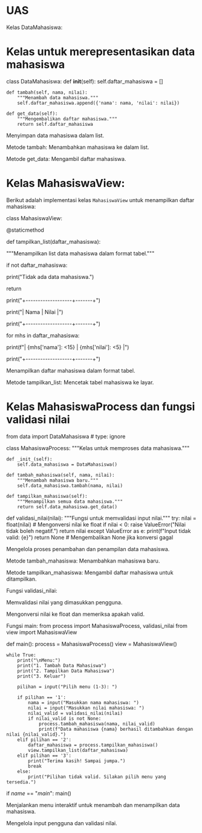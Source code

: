 # UAS
Kelas DataMahasiswa:

# Kelas untuk merepresentasikan data mahasiswa
class DataMahasiswa:
    def __init__(self):
        self.daftar_mahasiswa = []

    def tambah(self, nama, nilai):
        """Menambah data mahasiswa."""
        self.daftar_mahasiswa.append({'nama': nama, 'nilai': nilai})

    def get_data(self):
        """Mengembalikan daftar mahasiswa."""
        return self.daftar_mahasiswa

Menyimpan data mahasiswa dalam list.

Metode tambah: Menambahkan mahasiswa ke dalam list.

Metode get_data: Mengambil daftar mahasiswa.

# Kelas MahasiswaView:

Berikut adalah implementasi kelas `MahasiswaView` untuk menampilkan daftar mahasiswa:


class MahasiswaView:

@staticmethod

def tampilkan_list(daftar_mahasiswa):

"""Menampilkan list data mahasiswa dalam format tabel."""

if not daftar_mahasiswa:

print("Tidak ada data mahasiswa.")

return

print("+-------------------+-------+")

print("| Nama | Nilai |")

print("+-------------------+-------+")

for mhs in daftar_mahasiswa:

print(f"| {mhs['nama']: <15} | {mhs['nilai']: <5} |")

print("+-------------------+-------+") 


Menampilkan daftar mahasiswa dalam format tabel.

Metode tampilkan_list: Mencetak tabel mahasiswa ke layar.

# Kelas MahasiswaProcess dan fungsi validasi nilai
from data import DataMahasiswa # type: ignore


class MahasiswaProcess:
    """Kelas untuk memproses data mahasiswa."""
    
    def _init_(self):
        self.data_mahasiswa = DataMahasiswa()

    def tambah_mahasiswa(self, nama, nilai):
        """Menambah mahasiswa baru."""
        self.data_mahasiswa.tambah(nama, nilai)

    def tampilkan_mahasiswa(self):
        """Menampilkan semua data mahasiswa."""
        return self.data_mahasiswa.get_data()


def validasi_nilai(nilai):
    """Fungsi untuk memvalidasi input nilai."""
    try:
        nilai = float(nilai)  # Mengonversi nilai ke float
        if nilai < 0:
            raise ValueError("Nilai tidak boleh negatif.")
        return nilai
    except ValueError as e:
        print(f"Input tidak valid: {e}")
        return None  # Mengembalikan None jika konversi gagal

Mengelola proses penambahan dan penampilan data mahasiswa.

Metode tambah_mahasiswa: Menambahkan mahasiswa baru.

Metode tampilkan_mahasiswa: Mengambil daftar mahasiswa untuk ditampilkan.

Fungsi validasi_nilai:

Memvalidasi nilai yang dimasukkan pengguna.

Mengonversi nilai ke float dan memeriksa apakah valid.

Fungsi main:
from process import MahasiswaProcess, validasi_nilai
from view import MahasiswaView


def main():
    process = MahasiswaProcess()
    view = MahasiswaView()

    while True:
        print("\nMenu:")
        print("1. Tambah Data Mahasiswa")
        print("2. Tampilkan Data Mahasiswa")
        print("3. Keluar")
        
        pilihan = input("Pilih menu (1-3): ")
        
        if pilihan == '1':
            nama = input("Masukkan nama mahasiswa: ")
            nilai = input("Masukkan nilai mahasiswa: ")
            nilai_valid = validasi_nilai(nilai)
            if nilai_valid is not None:
                process.tambah_mahasiswa(nama, nilai_valid)
                print(f"Data mahasiswa {nama} berhasil ditambahkan dengan nilai {nilai_valid}.")
        elif pilihan == '2':
            daftar_mahasiswa = process.tampilkan_mahasiswa()
            view.tampilkan_list(daftar_mahasiswa)
        elif pilihan == '3':
            print("Terima kasih! Sampai jumpa.")
            break
        else:
            print("Pilihan tidak valid. Silakan pilih menu yang tersedia.")

if _name_ == "_main_":
    main()


Menjalankan menu interaktif untuk menambah dan menampilkan data mahasiswa.

Mengelola input pengguna dan validasi nilai.
